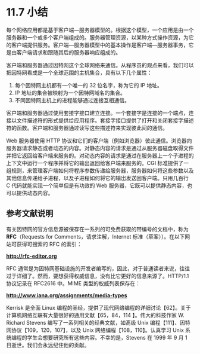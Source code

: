 # 11.7 小结

每个网络应用都是基于客户端—服务器模型的。根据这个模型，一个应用是由一个服务器和一个或多个客户端组成的。服务器管理资源，以某种方式操作资源，为它的客户端提供服务。客户端—服务器模型中的基本操作是客户端—服务器事务，它是由客户端请求和跟随其后的服务器响应组成的。

客户端和服务器通过因特网这个全球网络来通信。从程序员的观点来看，我们可以把因特网看成是一个全球范围的主机集合，具有以下几个属性：

1. 每个因特网主机都有一个唯一的 32 位名字，称为它的 IP 地址。
2. IP 地址的集合被映射为一个因特网域名的集合。
3. 不同因特网主机上的进程能够通过连接互相通信。

客户端和服务器通过使用套接字接口建立连接。一个套接字是连接的一个端点，连接以文件描述符的形式提供给应用程序。套接字接口提供了打开和关闭套接字描述符的函数。客户端和服务器通过读写这些描述符来实现彼此间的通信。

Web 服务器使用 HTTP 协议和它们的客户端（例如浏览器）彼此通信。浏览器向服务器请求静态或者动态的内容。对静态内容的请求是通过从服务器磁盘取得文件并把它返回给客户端来服务的。对动态内容的请求是通过在服务器上一个子进程的上下文中运行一个程序并将它的输出返回给客户端来服务的。CGI 标准提供了一组规则，来管理客户端如何将程序参数传递给服务器，服务器如何将这些参数以及其他信息传递给子进程，以及子进程如何将它的输岀发送回客户端。只用几百行 C 代码就能实现一个简单但是有功效的 Web 服务器，它既可以提供静态内容，也可以提供动态内容。

## 参考文献说明

有关因特网的官方信息源被保存在一系列的可免费获取的带编号的文档中，称为 **RFC**（Requests for Comments，请求注解，Internet 标准（草案））。在以下网站可获得可搜索的 RFC 的索引：

**http://rfc-editor.org**

RFC 通常是为因特网基础设施的开发者编写的，因此，对于普通读者来说，往往过于详细了。然而，要想获得权威信息，没有比它更好的信息来源了。HTTP/1.1 协议记录在 RFC2616 中。MIME 类型的权威列表保存在：

**http://www.iana.org/assignments/media-types**

Kerrisk 是全面 Linux 编程的圣经，提供了现代网络编程的详细讨论【62】。关于计算机网络互联有大量很好的通用文献【65，84，114 】。伟大的科技作家 W. Richard Stevens 编写了一系列相关的经典文献，如髙级 Unix 编程【111】、因特网协议【109，120，107】，以及 Unix 网络编程【108，110】。认真学习 Unix 系统编程的学生会想要研究所有这些内容。不幸的是，Stevens 在 1999 年 9 月 1 日逝世。我们会永远纪住他的贡献。

